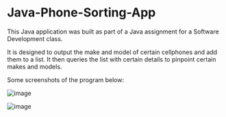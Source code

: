 # Java-Phone-Sorting-App


This Java application was built as part of a Java assignment for a Software Development class.

It is designed to output the make and model of certain cellphones and add them to a list.
It then queries the list with certain details to pinpoint certain makes and models.

Some screenshots of the program below: 

![image](https://github.com/Carl153/Java-Phone-Sorting-App/assets/88987182/2f479835-9d4c-4a6b-8090-6fee3c06f41d)

![image](https://github.com/Carl153/Java-Phone-Sorting-App/assets/88987182/330873f1-2591-4c0d-9d67-b93c72dd1ef6)
